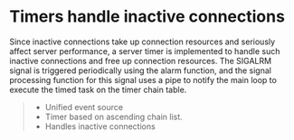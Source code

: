 Timers handle inactive connections
===============
Since inactive connections take up connection resources and seriously affect server performance, a server timer is implemented to handle such inactive connections and free up connection resources. The SIGALRM signal is triggered periodically using the alarm function, and the signal processing function for this signal uses a pipe to notify the main loop to execute the timed task on the timer chain table.
> * Unified event source
> * Timer based on ascending chain list.
> * Handles inactive connections
